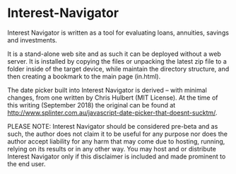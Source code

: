 # Interest-Navigator
Interest Navigator is written as a tool for evaluating loans, annuities, savings and investments. 

It is a stand-alone web site and as such it can be deployed without a web server. It is installed by copying the files or unpacking the latest zip file to a folder inside of the target device, while maintain the directory structure, and then creating a bookmark to the main page (in.html).  

The date picker built into Interest Navigator is derived – with minimal changes, from one written by Chris Hulbert (MIT License). At the time of this writing (September 2018) the original can be found at http://www.splinter.com.au/javascript-date-picker-that-doesnt-sucktm/.

PLEASE NOTE: Interest Navigator should be considered pre-beta and as such, the author does not claim it to be useful for any purpose nor does the author accept liability for any harm that may come due to hosting, running, relying on its results or in any other way. You may host and or distribute Interest Navigator only if this disclaimer is included and made prominent to the end user.
